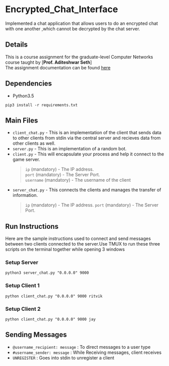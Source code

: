 # Encrypted_Chat_Interface

Implemented a chat application that allows users to do an encrypted chat with one another ,which cannot be decrypted by the chat server.

## Details
This is a course assignment for the graduate-level Computer Networks course taught by [**Prof. Aditeshwar Seth**]  
The assignment documentation can be found [here](https://d1b10bmlvqabco.cloudfront.net/attach/jydz42yrnzu2mc/ir1uq7pcpba2cm/jzm0prt5ymp9/2_chat_application.pdf)

## Dependencies
+ Python3.5

`pip3 install -r requirements.txt`

## Main Files
+ `client_chat.py` - This is an implementation of the client that sends data to other clients from stdin via the central server and recieves data from other clients as well. 
+ `server.py` - This is an implementation of a random bot.
+ `client.py` - This will encapsulate your process and help it connect to the game server.
  > `ip` (mandatory) - The IP address.  
  > `port` (mandatory) - The Server Port.  
  > `username` (mandatory) - The username of the client  
+ `server_chat.py` - This connects the clients and manages the transfer of information. 
  > `ip` (mandatory) - The IP address.
  > `port` (mandatory) - The Server Port.  

## Run Instructions
Here are the sample instructions used to connect and send messages between two clients connected to the server.Use TMUX to run these three scripts on the terminal together while opening 3 windows
### Setup Server
`python3 server_chat.py "0.0.0.0" 9000`
### Setup Client 1
`python client_chat.py "0.0.0.0" 9000 ritvik` 
### Setup Client 2
`python client_chat.py "0.0.0.0" 9000 jay`

## Sending Messages
+ `@username_recipient: message` : To direct messages to a user type 
+ `#username_sender: message` : While Receiving messages, client receives 
+ `UNREGISTER` : Goes into stdin to unregister a client

